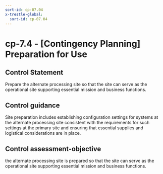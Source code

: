 ```yaml
---
sort-id: cp-07.04
x-trestle-global:
  sort-id: cp-07.04
---
```


# cp-7.4 - \[Contingency Planning\] Preparation for Use

## Control Statement

Prepare the alternate processing site so that the site can serve as the operational site supporting essential mission and business functions.

## Control guidance

Site preparation includes establishing configuration settings for systems at the alternate processing site consistent with the requirements for such settings at the primary site and ensuring that essential supplies and logistical considerations are in place.

## Control assessment-objective

the alternate processing site is prepared so that the site can serve as the operational site supporting essential mission and business functions.
